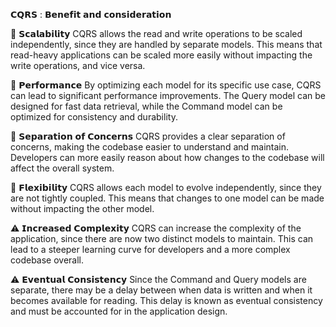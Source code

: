 𝗖𝗤𝗥𝗦 : 𝗕𝗲𝗻𝗲𝗳𝗶𝘁 𝗮𝗻𝗱 𝗰𝗼𝗻𝘀𝗶𝗱𝗲𝗿𝗮𝘁𝗶𝗼𝗻

🎯 𝗦𝗰𝗮𝗹𝗮𝗯𝗶𝗹𝗶𝘁𝘆
CQRS allows the read and write operations to be scaled independently, since they are handled by separate models. This means that read-heavy applications can be scaled more easily without impacting the write operations, and vice versa.

🎯 𝗣𝗲𝗿𝗳𝗼𝗿𝗺𝗮𝗻𝗰𝗲
By optimizing each model for its specific use case, CQRS can lead to significant performance improvements. The Query model can be designed for fast data retrieval, while the Command model can be optimized for consistency and durability.

🎯 𝗦𝗲𝗽𝗮𝗿𝗮𝘁𝗶𝗼𝗻 𝗼𝗳 𝗖𝗼𝗻𝗰𝗲𝗿𝗻𝘀
CQRS provides a clear separation of concerns, making the codebase easier to understand and maintain. Developers can more easily reason about how changes to the codebase will affect the overall system.

🎯 𝗙𝗹𝗲𝘅𝗶𝗯𝗶𝗹𝗶𝘁𝘆
CQRS allows each model to evolve independently, since they are not tightly coupled. This means that changes to one model can be made without impacting the other model.

⚠️ 𝗜𝗻𝗰𝗿𝗲𝗮𝘀𝗲𝗱 𝗖𝗼𝗺𝗽𝗹𝗲𝘅𝗶𝘁𝘆
CQRS can increase the complexity of the application, since there are now two distinct models to maintain. This can lead to a steeper learning curve for developers and a more complex codebase overall.

⚠️ 𝗘𝘃𝗲𝗻𝘁𝘂𝗮𝗹 𝗖𝗼𝗻𝘀𝗶𝘀𝘁𝗲𝗻𝗰𝘆
Since the Command and Query models are separate, there may be a delay between when data is written and when it becomes available for reading. This delay is known as eventual consistency and must be accounted for in the application design.

